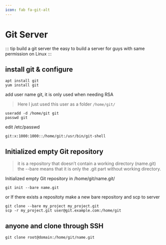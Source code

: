 ```yaml
---
icon: fab fa-git-alt
---
```


# Git Server

::: tip
build a git server
the easy to build a server for guys with same permission on Linux
:::




## install git & configure
```shell
apt install git
yum install git
```

add user name git, it is only used when needing RSA

>Here I just used this user as a folder  `/home/git/`

```shell
useradd -d /home/git git
passwd git
```

edit /etc/passwd

```
git:x:1000:1000::/home/git:/usr/bin/git-shell
```

## Initialized empty Git repository
> it is a repository that doesn’t contain a working directory (name.git)
> the --bare means that it is only the .git part without working directory.

Initialized empty Git repository in /home/git/name.git/

```shell
git init --bare name.git
```

or If there exists a repositoty
make a new bare repository and scp to server

```shell
git clone --bare my_project my_project.git
scp -r my_project.git user@git.example.com:/home/git
```


## anyone and clone through SSH

```shell
git clone root@domain:/home/git/name.git
```


